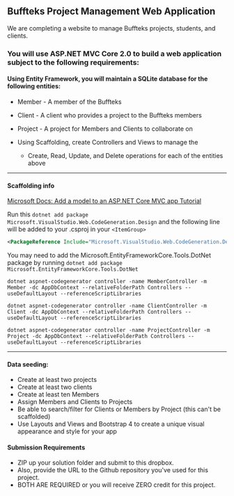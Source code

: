 ## Buffteks Project Management Web Application

We are completing a website to manage Buffteks projects, students, and clients.

### You will use ASP.NET MVC Core 2.0 to build a web application subject to the following requirements:

#### Using Entity Framework,  you will maintain a SQLite database for the following entities:
* Member - A member of the Buffteks
* Client - A client who provides a project to the Buffteks members
* Project - A project for Members and Clients to collaborate on

* Using Scaffolding, create Controllers and Views to manage the 
    * Create, Read, Update, and Delete operations for each of the entities above

___________________________________________________________________________________________________

#### Scaffolding info

[Microsoft Docs:  Add a model to an ASP.NET Core MVC app Tutorial](https://docs.microsoft.com/en-us/aspnet/core/tutorials/first-mvc-app-xplat/adding-model?view=aspnetcore-2.1#prepare-the-project-for-scaffolding)

Run this ` dotnet add package Microsoft.VisualStudio.Web.CodeGeneration.Design ` and the following line will be added to your .csproj in your `<ItemGroup>`

```xml
<PackageReference Include="Microsoft.VisualStudio.Web.CodeGeneration.Design" Version="2.1.6" /> 
```

You may need to add the Microsoft.EntityFrameworkCore.Tools.DotNet package by running ` dotnet add package Microsoft.EntityFrameworkCore.Tools.DotNet `

```
dotnet aspnet-codegenerator controller -name MemberController -m Member -dc AppDbContext --relativeFolderPath Controllers --useDefaultLayout --referenceScriptLibraries

dotnet aspnet-codegenerator controller -name ClientController -m Client -dc AppDbContext --relativeFolderPath Controllers --useDefaultLayout --referenceScriptLibraries

dotnet aspnet-codegenerator controller -name ProjectController -m Project -dc AppDbContext --relativeFolderPath Controllers --useDefaultLayout --referenceScriptLibraries
```

___________________________________________________________________________________________________
    
#### Data seeding:
* Create at least two projects
* Create at least two clients
* Create at least ten Members
* Assign Members and Clients to Projects
* Be able to search/filter for Clients or Members by Project (this can't be scaffolded)
* Use Layouts and Views and Bootstrap 4 to create a unique visual appearance and style for your app

#### Submission Requirements

* ZIP up your solution folder and submit to this dropbox.
* Also, provide the URL to the Github repository you've used for this project. 
* BOTH ARE REQUIRED or you will receive ZERO credit for this project.

